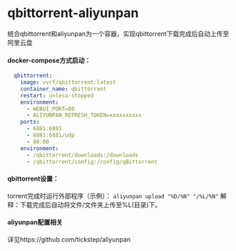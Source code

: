 # qbittorrent-aliyunpan
统合qbittorrent和aliyunpan为一个容器，实现qbittorrent下载完成后自动上传至阿里云盘

#### docker-compose方式启动：
```yml
  qbittorrent: 
    image: vvrf/qbittorrent:latest
    container_name: qbittorrent
    restart: unless-stopped
    environment: 
      - WEBUI_PORT=80
      - ALIYUNPAN_REFRESH_TOKEN=xxxxxxxxxx
    ports: 
      - 6881:6881
      - 6881:6881/udp
      - 80:80
    environment: 
      - /qbittorrent/downloads:/downloads
      - /qbittorrent/config:/config/qBittorrent
```

#### qbittorrent设置：
torrent完成时运行外部程序（示例）：
`aliyunpan upload "%D/%N" "/%L/%N"`
解释：下载完成后自动将文件/文件夹上传至%L(目录)下。

#### aliyunpan配置相关
详见https://github.com/tickstep/aliyunpan
